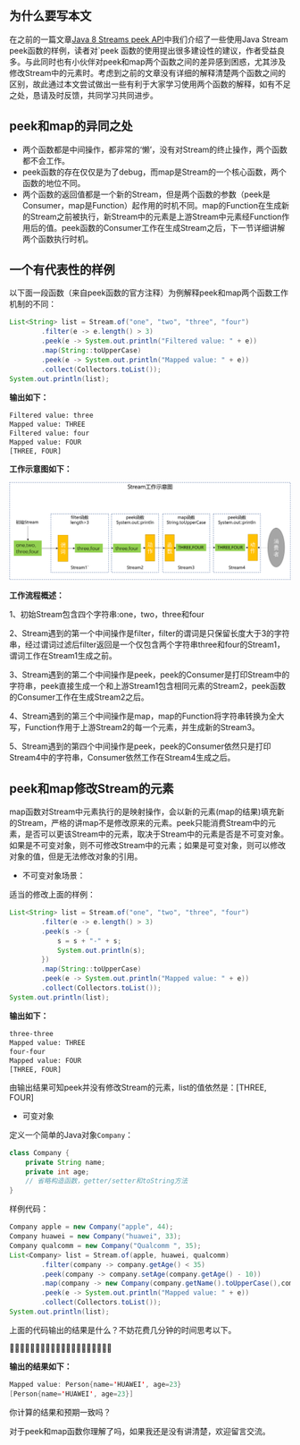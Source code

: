 ## 为什么要写本文

在之前的一篇文章[Java 8 Streams peek API](https://www.jianshu.com/p/3e1501fd33a9)中我们介绍了一些使用Java Stream peek函数的样例，读者对`peek 函数的使用提出很多建设性的建议，作者受益良多。与此同时也有小伙伴对peek和map两个函数之间的差异感到困惑，尤其涉及修改Stream中的元素时。考虑到之前的文章没有详细的解释清楚两个函数之间的区别，故此通过本文尝试做出一些有利于大家学习使用两个函数的解释，如有不足之处，恳请及时反馈，共同学习共同进步。

## peek和map的异同之处

* 两个函数都是中间操作，都非常的‘懒’，没有对Stream的终止操作，两个函数都不会工作。
* peek函数的存在仅仅是为了debug，而map是Stream的一个核心函数，两个函数的地位不同。
* 两个函数的返回值都是一个新的Stream，但是两个函数的参数（peek是Consumer，map是Function）起作用的时机不同。map的Function在生成新的Stream之前被执行，新Stream中的元素是上游Stream中元素经Function作用后的值。peek函数的Consumer工作在生成Stream之后，下一节详细讲解两个函数执行时机。

## 一个有代表性的样例

以下面一段函数（来自peek函数的官方注释）为例解释peek和map两个函数工作机制的不同：

~~~java
List<String> list = Stream.of("one", "two", "three", "four")
		.filter(e -> e.length() > 3)
		.peek(e -> System.out.println("Filtered value: " + e))
		.map(String::toUpperCase)
		.peek(e -> System.out.println("Mapped value: " + e))
		.collect(Collectors.toList());
System.out.println(list);
~~~

**输出如下：**

~~~
Filtered value: three
Mapped value: THREE
Filtered value: four
Mapped value: FOUR
[THREE, FOUR]
~~~

**工作示意图如下：**

![](./image/stream.png)

**工作流程概述：**

1、初始Stream包含四个字符串:one，two，three和four

2、Stream遇到的第一个中间操作是filter，filter的谓词是只保留长度大于3的字符串，经过谓词过滤后filter返回是一个仅包含两个字符串three和four的Stream1，谓词工作在Stream1生成之前。

3、Stream遇到的第二个中间操作是peek，peek的Consumer是打印Stream中的字符串，peek直接生成一个和上游Stream1包含相同元素的Stream2，peek函数的Consumer工作在生成Stream2之后。

4、Stream遇到的第三个中间操作是map，map的Function将字符串转换为全大写，Function作用于上游Stream2的每一个元素，并生成新的Stream3。

5、Stream遇到的第四个中间操作是peek，peek的Consumer依然只是打印Stream4中的字符串，Consumer依然工作在Stream4生成之后。

## peek和map修改Stream的元素

map函数对Stream中元素执行的是映射操作，会以新的元素(map的结果)填充新的Stream，严格的讲map不是修改原来的元素。peek只能消费Stream中的元素，是否可以更该Stream中的元素，取决于Stream中的元素是否是不可变对象。如果是不可变对象，则不可修改Stream中的元素；如果是可变对象，则可以修改对象的值，但是无法修改对象的引用。

* 不可变对象场景：

适当的修改上面的样例：

~~~java
List<String> list = Stream.of("one", "two", "three", "four")
		.filter(e -> e.length() > 3)
		.peek(s -> {
			s = s + "-" + s;
			System.out.println(s);
		})
		.map(String::toUpperCase)
		.peek(e -> System.out.println("Mapped value: " + e))
		.collect(Collectors.toList());
System.out.println(list);
~~~

**输出如下：**

~~~
three-three
Mapped value: THREE
four-four
Mapped value: FOUR
[THREE, FOUR]
~~~

由输出结果可知peek并没有修改Stream的元素，list的值依然是：[THREE, FOUR]



* 可变对象

定义一个简单的Java对象`Company`：

~~~java
class Company {
    private String name;
    private int age;
    // 省略构造函数，getter/setter和toString方法
}
~~~

样例代码：

~~~java
Company apple = new Company("apple", 44);
Company huawei = new Company("huawei", 33);
Company qualcomm = new Company("Qualcomm ", 35);
List<Company> list = Stream.of(apple, huawei, qualcomm)
		.filter(company -> company.getAge() < 35)
		.peek(company -> company.setAge(company.getAge() - 10))
		.map(company -> new Company(company.getName().toUpperCase(),company.getAge()))
		.peek(e -> System.out.println("Mapped value: " + e))
		.collect(Collectors.toList());
System.out.println(list);
~~~

上面的代码输出的结果是什么？不妨花费几分钟的时间思考以下。

🤔🤔🤔🤔🤔🤔🤔🤔🤔🤔🤔🤔🤔🤔🤔🤔🤔🤔🤔🤔

**输出的结果如下：**

~~~java
Mapped value: Person{name='HUAWEI', age=23}
[Person{name='HUAWEI', age=23}]
~~~

你计算的结果和预期一致吗？



对于peek和map函数你理解了吗，如果我还是没有讲清楚，欢迎留言交流。
